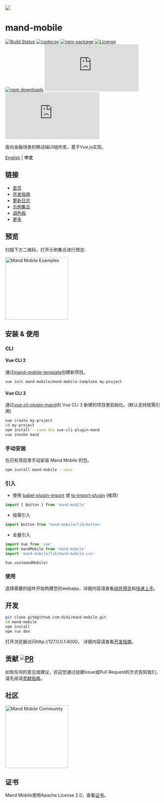 <img src="https://pt-starimg.didistatic.com/static/starimg/img/4bJIa4DLYE1544607705566.jpg">

# mand-mobile

[![Build Status](https://img.shields.io/travis/didi/mand-mobile/master.svg?style=flat-square)](https://travis-ci.org/didi/mand-mobile)
[![codecov](https://img.shields.io/codecov/c/github/didi/mand-mobile/master.svg?style=flat-square)](https://codecov.io/gh/didi/mand-mobile)
[![npm package](https://img.shields.io/npm/v/mand-mobile.svg?style=flat-square)](https://www.npmjs.org/package/mand-mobile)
[![License](https://img.shields.io/npm/l/mand-mobile.svg?style=flat-square)](https://www.npmjs.org/package/mand-mobile)<br>
[![npm downloads](http://img.shields.io/npm/dm/mand-mobile.svg?style=flat-square)](http://npmtrends.com/mand-mobile)
[![gzip js size](http://img.badgesize.io/https://unpkg.com/mand-mobile/lib/mand-mobile.umd.js?compression=gzip&label=gzip%20size:%20JS&style=flat-square)](https://unpkg.com/mand-mobile/)
[![gzip css size](http://img.badgesize.io/https://unpkg.com/mand-mobile/lib/mand-mobile.css?compression=gzip&label=gzip%20size:%20CSS&style=flat-square)](https://unpkg.com/mand-mobile/)

面向金融场景的移动端UI组件库，基于Vue.js实现。

[English](./README.md) | **中文**

## 链接

* [首页](https://didi.github.io/mand-mobile/)
* [开发指南](site/docs/development.md)
* [更新日志](CHANGELOG.md)
* [示例集合](https://didi.github.io/mand-mobile/examples/)
* [调色板](https://github.com/mand-mobile/palette)
* [更多](https://github.com/mand-mobile)

## 预览

扫描下方二维码，打开示例集合进行预览:

<img src="https://pt-starimg.didistatic.com/static/starimg/img/yFIIdKkZ1U1544692152996.png" alt="Mand Mobile Examples" width="200"/>

## 安装 & 使用

### CLI

#### Vue CLI 2
通过[mand-mobile-template](https://github.com/mand-mobile/mand-mobile-template)创建新项目。

```bash
vue init mand-mobile/mand-mobile-template my-project
```

#### Vue CLI 3
通过[vue-cli-plugin-mand](https://github.com/mand-mobile/vue-cli-plugin-mand)向 Vue CLI 3 新建的项目里初始化。(默认支持按需引用)

```bash
vue create my-project
cd my-project
npm install --save-dev vue-cli-plugin-mand
vue invoke mand
```

### 手动安装
在已有项目里手动安装 Mand Mobile 的包。

```bash
npm install mand-mobile --save
```

### 引入

* 使用 <a href="https://github.com/ant-design/babel-plugin-import" target="_blank">babel-plugin-import</a>
  或
  <a href="https://github.com/Brooooooklyn/ts-import-plugin" target="_blank">ts-import-plugin</a> (推荐)

```javascript
import { Button } from 'mand-mobile'
```

* 按需引入

```javascript
import Button from 'mand-mobile/lib/button'
```

* 全量引入

```javascript
import Vue from 'vue'
import mandMobile from 'mand-mobile'
import 'mand-mobile/lib/mand-mobile.css'

Vue.use(mandMobile)
```

### 使用

选择需要的组件开始构建您的webapp，详细内容请查看[组件预览](https://didi.github.io/mand-mobile/#/docs/preview)和[快速上手](https://didi.github.io/mand-mobile/#/docs/started)。

## 开发

```bash
git clone git@github.com:didi/mand-mobile.git
cd mand-mobile
npm install
npm run dev
```
打开浏览器访问http://127.0.0.1:4000， 详细内容请查看[开发指南](https://didi.github.io/mand-mobile/#/docs/development)。

## 贡献 [![PR](https://img.shields.io/badge/PRs-welcome-brightgreen.svg?style=flat-square)](https://github.com/didi/mand-mobile/pulls)

如有任何的意见或建议，欢迎您通过创建Issue或Pull Request的方式告知我们，请先阅读[贡献指南](CONTRIBUTING.md)。

## 社区

<img src="https://pt-starimg.didistatic.com/static/starimg/img/KitzF6QlrR1543994331272.jpg" alt="Mand Mobile Community" width="200"/>

## 证书
Mand Mobile使用Apache License 2.0，查看[证书](LICENSE)。